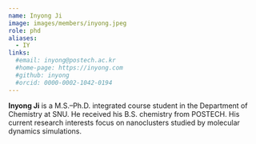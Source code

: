 ```yaml
---
name: Inyong Ji
image: images/members/inyong.jpeg
role: phd
aliases:
  - IY
links: 
  #email: inyong@postech.ac.kr
  #home-page: https://inyong.com
  #github: inyong
  #orcid: 0000-0002-1042-0194
---
```


**Inyong Ji** is a M.S.–Ph.D. integrated course student in the Department of Chemistry at SNU. He received his B.S. chemistry from POSTECH. His current research interests focus on nanoclusters studied by molecular dynamics simulations.
